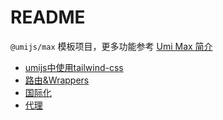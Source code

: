 # README

`@umijs/max` 模板项目，更多功能参考 [Umi Max 简介](https://umijs.org/docs/max/introduce)

- [umijs中使用tailwind-css](https://umijs.org/docs/guides/generator#tailwind-css-配置生成器)
- [路由&Wrappers](https://umijs.org/docs/guides/routes#wrappers)
- [国际化](https://umijs.org/docs/max/i18n)
- [代理](https://umijs.org/docs/guides/proxy)